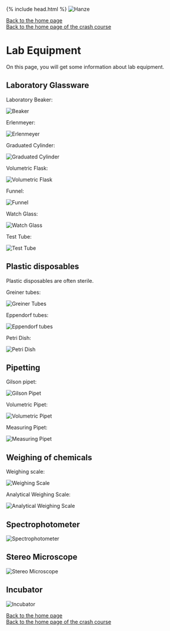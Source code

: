 {% include head.html %}
![Hanze](../hanze/hanze.png)

[Back to the home page](../index.md)  
[Back to the home page of the crash course](./short.md)  

# Lab Equipment

On this page, you will get some information about lab equipment.

## Laboratory Glassware

Laboratory Beaker:

![Beaker](./equipment/beaker.jpg)

Erlenmeyer:

![Erlenmeyer](./equipment/erlenmeyer.jpg)

Graduated Cylinder:

![Graduated Cylinder](./equipment/graduated_cylinder.jpg)

Volumetric Flask:

![Volumetric Flask](./equipment/volumetric_flask.jpg)

Funnel:

![Funnel](./equipment/funnel.jpg)

Watch Glass:

![Watch Glass](./equipment/watch_glass.jpg)

Test Tube:

![Test Tube](./equipment/test_tube.jpg)

## Plastic disposables

Plastic disposables are often sterile.

Greiner tubes:

![Greiner Tubes](./equipment/greiner_tube.jpg)

Eppendorf tubes:

![Eppendorf tubes](./equipment/ep_tubes.jpg)

Petri Dish:

![Petri Dish](./equipment/petri_dish.jpg)


## Pipetting

Gilson pipet:

![Gilson Pipet](./equipment/gilson.jpg)

Volumetric Pipet:

![Volumetric Pipet](./equipment/vol_pipet.jpg)

Measuring Pipet:

![Measuring Pipet](./equipment/measuring_pipet.jpg)


## Weighing of chemicals

Weighing scale:

![Weighing Scale](./equipment/weighing_scale.jpg)

Analytical Weighing Scale:

![Analytical Weighing Scale](./equipment/analytical_weighing_scale.jpg)

## Spectrophotometer

![Spectrophotometer](./equipment/spectrophotometer.png)

## Stereo Microscope

![Stereo Microscope](./equipment/stereomicroscope.jpg)

## Incubator

![Incubator](./equipment/incubator.jpg)



[Back to the home page](../index.md)  
[Back to the home page of the crash course](./short.md)  
